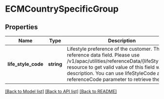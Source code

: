 # ECMCountrySpecificGroup

## Properties
Name | Type | Description | Notes
------------ | ------------- | ------------- | -------------
**life_style_code** | **string** | Lifestyle preference of the customer. This is a reference data field. Please use /v1/apac/utilities/referenceData/{lifeStyleCode} resource to get valid value of this field with description. You can use lifeStyleCode as the referenceCode parameter to retrieve the values | [optional] 

[[Back to Model list]](../../README.md#documentation-for-models) [[Back to API list]](../../README.md#documentation-for-api-endpoints) [[Back to README]](../../README.md)

